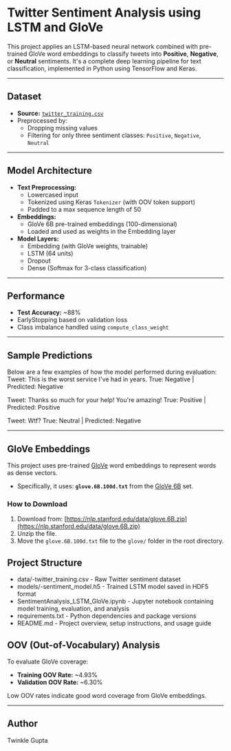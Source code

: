 #  Twitter Sentiment Analysis using LSTM and GloVe

This project applies an LSTM-based neural network combined with pre-trained GloVe word embeddings to classify tweets into **Positive**, **Negative**, or **Neutral** sentiments. It's a complete deep learning pipeline for text classification, implemented in Python using TensorFlow and Keras.

---

##  Dataset

- **Source:** [`twitter_training.csv`](./data/twitter_training.csv)
- Preprocessed by:
  - Dropping missing values
  - Filtering for only three sentiment classes: `Positive`, `Negative`, `Neutral`

---

##  Model Architecture

- **Text Preprocessing:**
  - Lowercased input
  - Tokenized using Keras `Tokenizer` (with OOV token support)
  - Padded to a max sequence length of 50
- **Embeddings:**
  - GloVe 6B pre-trained embeddings (100-dimensional)
  - Loaded and used as weights in the Embedding layer
- **Model Layers:**
  - Embedding (with GloVe weights, trainable)
  - LSTM (64 units)
  - Dropout
  - Dense (Softmax for 3-class classification)

---

## Performance

- **Test Accuracy:** ~88%
- EarlyStopping based on validation loss
- Class imbalance handled using `compute_class_weight`

---

##  Sample Predictions

Below are a few examples of how the model performed during evaluation:
Tweet: This is the worst service I've had in years.
True: Negative | Predicted: Negative 

Tweet: Thanks so much for your help! You're amazing!
True: Positive | Predicted: Positive 

Tweet: Wtf?
True: Neutral | Predicted: Negative 

---
##  GloVe Embeddings

This project uses pre-trained [GloVe](https://nlp.stanford.edu/projects/glove/) word embeddings to represent words as dense vectors.

- Specifically, it uses: **`glove.6B.100d.txt`** from the [GloVe 6B](https://nlp.stanford.edu/data/glove.6B.zip) set.

### How to Download

1. Download from: [https://nlp.stanford.edu/data/glove.6B.zip](https://nlp.stanford.edu/data/glove.6B.zip)
2. Unzip the file.
3. Move the `glove.6B.100d.txt` file to the `glove/` folder in the root directory.

## Project Structure
- data/-twitter_training.csv - Raw Twitter sentiment dataset
- models/-sentiment_model.h5 - Trained LSTM model saved in HDF5 format
- SentimentAnalysis_LSTM_GloVe.ipynb - Jupyter notebook containing model training, evaluation, and analysis
- requirements.txt - Python dependencies and package versions
- README.md - Project overview, setup instructions, and usage guide


##  OOV (Out-of-Vocabulary) Analysis

To evaluate GloVe coverage:

- **Training OOV Rate:** ~4.93%
- **Validation OOV Rate:** ~6.30%

Low OOV rates indicate good word coverage from GloVe embeddings.

---

## Author
Twinkle Gupta


